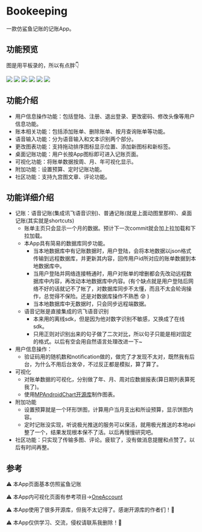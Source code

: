 # Bookeeping

一款仿鲨鱼记账的记账App。

## 功能预览

图是用平板录的，所以有点胖:point_down:

![](/image/14.gif) ![](/image/15.gif)
![](/image/16.gif) ![](/image/17.gif)
![](/image/18.gif) ![](/image/19.gif)

## 功能介绍

- 用户信息操作功能：包括登陆、注册、退出登录、更改密码、修改头像等用户信息功能。
- 账本相关功能：包括添加账单、删除账单、按月查询账单等功能。
- 语音输入功能：分为语音输入和文本识别两个部分。
- 更改图表功能：支持拖动排序图标显示位置、添加新图标和新标签。
- 桌面记账功能：用户长按App图标即可进入记账页面。
- 可视化功能：将账单数据按周、月、年可视化显示。
- 附加功能：设置预算、定时记账功能。
- 社区功能：支持九宫图文章、评论功能。

## 功能详细介绍
* 记账：语音记账(集成讯飞语音识别)、普通记账(就是上面动图里那样)、桌面记账(其实就是shortcuts)
	* 账单主页只会显示一个月的数据。预计下一次commit就会加上拉加载和下拉加载。
	* 本App具有简易的数据库同步功能。
		* 当本地数据库中有记账数据时，用户登陆，会将本地数据以json格式传输到远程数据库，并更新其内容，回传用户id所对应的账单数据到本地数据库中。
		* 当用户登陆并网络连接畅通时，用户对账单的增删都会先改动远程数据库中内容，再改动本地数据库中内容。(有个缺点就是用户登陆后网络不好的话就记不了帐了，对数据库同步不太懂，而且不太会轮询操作，总觉得不保险。还是对数据库操作不熟悉 :cold_sweat: )
		* 当本地数据库中无数据时，只会同步远程端数据。
	* 语音记账是直接集成的讯飞语音识别
		* 本来用的离线sdk，但是因为他对数字识别不敏感，又换成了在线sdk。
		* 只用正则对识别出来的句子做了二次对比，所以句子只能是相对固定的格式。以后有空会用自然语言处理改进一下~
* 用户信息操作：
	* 验证码用的随机数和notification做的，做完了才发现不太对，既然我有后台，为什么不用后台发:cold_sweat:，不过反正都是模拟，算了算了。
* 可视化
	* 对账单数据的可视化，分别做了年、月、周对应数据报表(算日期列表算死我了)。
	* 使用[MPAndroidChart开源库](https://github.com/PhilJay/MPAndroidChart)制作图表。
* 附加功能
	* 设置预算就是一个环形饼图，计算用户当月支出和所设预算，显示饼图内容。
	* 定时记账没实现，听说极光推送的服务可以保活，就用极光推送的本地api整了一个，结果发现根本保不了活。以后再慢慢研究吧。
* 社区功能：只实现了传输多图、评论。疲软了，没有做消息提醒和点赞了。以后有时间再整。


## 参考
:warning: 本App页面基本仿照鲨鱼记账

:warning: 本App内可视化页面有参考项目->[OneAccount](https://github.com/LouBii/OneAccount)

:warning: 本App使用了很多开源库，但我不太记得了。感谢开源库的作者们！:sparkling_heart:

:warning: 本App仅供学习、交流，侵权请联系我删除！:bow: